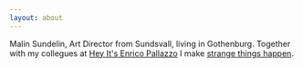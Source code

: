 ```yaml
---
layout: about
---
```

Malin Sundelin, Art Director from Sundsvall, living in Gothenburg. Together with my collegues at [Hey It's Enrico Pallazzo](http://www.heyitsenricopallazzo.se/) I make [strange things happen](http://www.heyitsenricopallazzo.se/cases/). 




